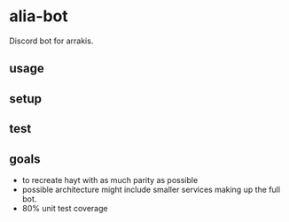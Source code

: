 # alia-bot
Discord bot for arrakis.

## usage

## setup

## test

## goals

* to recreate hayt with as much parity as possible
* possible architecture might include smaller services making up the full bot.
* 80% unit test coverage
